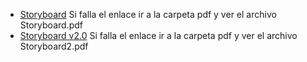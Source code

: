 + [Storyboard](/pdf//Storyboard.pdf) Si falla el enlace ir a la carpeta pdf y ver el archivo Storyboard.pdf
+ [Storyboard v2.0](/pdf//Storyboard2.pdf) Si falla el enlace ir a la carpeta pdf y ver el archivo Storyboard2.pdf

